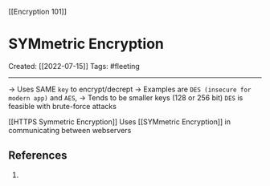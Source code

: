 [[Encryption 101]]

# SYMmetric Encryption
Created:  [[2022-07-15]]
Tags: #fleeting 

---
-> Uses SAME `key` to encrypt/decrept
-> Examples are `DES (insecure for modern app)` and `AES`,
-> Tends to be smaller keys (128 or 256 bit)
`DES` is feasible with brute-force attacks


[[HTTPS Symmetric Encryption]]
Uses [[SYMmetric Encryption]] in communicating between webservers









## References
1. 
